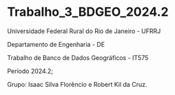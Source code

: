 # Trabalho_3_BDGEO_2024.2
Universidade Federal Rural do Rio de Janeiro - UFRRJ

Departamento de Engenharia - DE

Trabalho de Banco de Dados Geográficos - IT575

Período 2024.2;

Grupo: Isaac Silva Florêncio e Robert Kil da Cruz.
